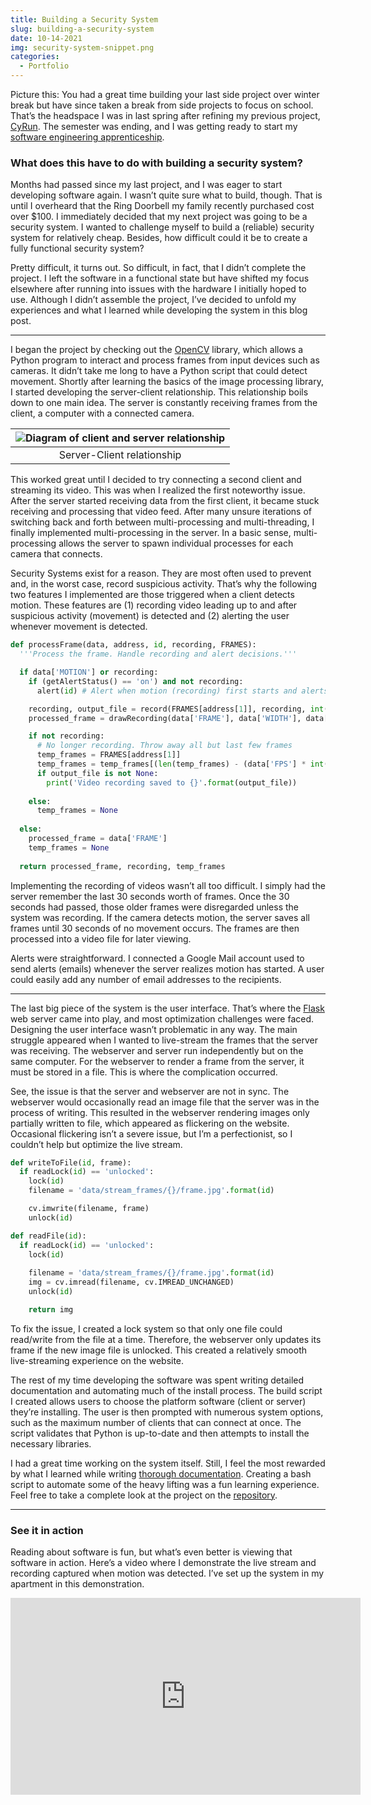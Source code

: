 ```yaml
---
title: Building a Security System
slug: building-a-security-system
date: 10-14-2021
img: security-system-snippet.png
categories:
  - Portfolio
---
```


Picture this: You had a great time building your last side project over winter break but have since taken a break from side projects to focus on school. That’s the headspace I was in last spring after refining my previous project, [CyRun](/posts/cyrun). The semester was ending, and I was getting ready to start my [software engineering apprenticeship](https://www.sourceallies.com/2021/09/2021-apprentices-part-1).

<!--more-->

### What does this have to do with building a security system?

Months had passed since my last project, and I was eager to start developing software again. I wasn’t quite sure what to build, though. That is until I overheard that the Ring Doorbell my family recently purchased cost over $100. I immediately decided that my next project was going to be a security system. I wanted to challenge myself to build a (reliable) security system for relatively cheap. Besides, how difficult could it be to create a fully functional security system?

Pretty difficult, it turns out. So difficult, in fact, that I didn’t complete the project. I left the software in a functional state but have shifted my focus elsewhere after running into issues with the hardware I initially hoped to use. Although I didn’t assemble the project, I’ve decided to unfold my experiences and what I learned while developing the system in this blog post.

---

I began the project by checking out the [OpenCV](https://opencv.org/) library, which allows a Python program to interact and process frames from input devices such as cameras. It didn’t take me long to have a Python script that could detect movement. Shortly after learning the basics of the image processing library, I started developing the server-client relationship. This relationship boils down to one main idea. The server is constantly receiving frames from the client, a computer with a connected camera.

| ![Diagram of client and server relationship](/blog-images/security-system-diagram.png) |
| :--: |
| Server-Client relationship |

This worked great until I decided to try connecting a second client and streaming its video. This was when I realized the first noteworthy issue. After the server started receiving data from the first client, it became stuck receiving and processing that video feed. After many unsure iterations of switching back and forth between multi-processing and multi-threading, I finally implemented multi-processing in the server. In a basic sense, multi-processing allows the server to spawn individual processes for each camera that connects.

Security Systems exist for a reason. They are most often used to prevent and, in the worst case, record suspicious activity. That’s why the following two features I implemented are those triggered when a client detects motion. These features are (1) recording video leading up to and after suspicious activity (movement) is detected and (2) alerting the user whenever movement is detected.

```python
def processFrame(data, address, id, recording, FRAMES):
  '''Process the frame. Handle recording and alert decisions.'''

  if data['MOTION'] or recording:
    if (getAlertStatus() == 'on') and not recording:
      alert(id) # Alert when motion (recording) first starts and alerts are enabled

    recording, output_file = record(FRAMES[address[1]], recording, int(ENV('seconds')), id)
    processed_frame = drawRecording(data['FRAME'], data['WIDTH'], data['HEIGHT'])

    if not recording:
      # No longer recording. Throw away all but last few frames
      temp_frames = FRAMES[address[1]]
      temp_frames = temp_frames[(len(temp_frames) - (data['FPS'] * int(ENV('SECONDS')))):]
      if output_file is not None:
        print('Video recording saved to {}'.format(output_file))
    
    else:
      temp_frames = None
  
  else:
    processed_frame = data['FRAME']
    temp_frames = None
  
  return processed_frame, recording, temp_frames
```

Implementing the recording of videos wasn’t all too difficult. I simply had the server remember the last 30 seconds worth of frames. Once the 30 seconds had passed, those older frames were disregarded unless the system was recording. If the camera detects motion, the server saves all frames until 30 seconds of no movement occurs. The frames are then processed into a video file for later viewing.

Alerts were straightforward. I connected a Google Mail account used to send alerts (emails) whenever the server realizes motion has started. A user could easily add any number of email addresses to the recipients.

---

The last big piece of the system is the user interface. That’s where the [Flask](https://flask.palletsprojects.com) web server came into play, and most optimization challenges were faced. Designing the user interface wasn’t problematic in any way. The main struggle appeared when I wanted to live-stream the frames that the server was receiving. The webserver and server run independently but on the same computer. For the webserver to render a frame from the server, it must be stored in a file. This is where the complication occurred.

See, the issue is that the server and webserver are not in sync. The webserver would occasionally read an image file that the server was in the process of writing. This resulted in the webserver rendering images only partially written to file, which appeared as flickering on the website. Occasional flickering isn’t a severe issue, but I’m a perfectionist, so I couldn’t help but optimize the live stream.

```python
def writeToFile(id, frame):
  if readLock(id) == 'unlocked':
    lock(id)
    filename = 'data/stream_frames/{}/frame.jpg'.format(id)

    cv.imwrite(filename, frame)
    unlock(id)

def readFile(id):
  if readLock(id) == 'unlocked':
    lock(id)
    
    filename = 'data/stream_frames/{}/frame.jpg'.format(id)
    img = cv.imread(filename, cv.IMREAD_UNCHANGED)
    unlock(id)

    return img
```

To fix the issue, I created a lock system so that only one file could read/write from the file at a time. Therefore, the webserver only updates its frame if the new image file is unlocked. This created a relatively smooth live-streaming experience on the website.

The rest of my time developing the software was spent writing detailed documentation and automating much of the install process. The build script I created allows users to choose the platform software (client or server) they’re installing. The user is then prompted with numerous system options, such as the maximum number of clients that can connect at once. The script validates that Python is up-to-date and then attempts to install the necessary libraries.

I had a great time working on the system itself. Still, I feel the most rewarded by what I learned while writing [thorough documentation](https://github.com/ChristianLisle/Security-System#security-system). Creating a bash script to automate some of the heavy lifting was a fun learning experience. Feel free to take a complete look at the project on the [repository](https://github.com/ChristianLisle/Security-System).

---

### See it in action

Reading about software is fun, but what’s even better is viewing that software in action. Here’s a video where I demonstrate the live stream and recording captured when motion was detected. I’ve set up the system in my apartment in this demonstration.

<iframe width="560" height="315" src="https://www.youtube.com/embed/hgwknEyyTGQ" title="YouTube video player" frameborder="0" allow="accelerometer; autoplay; clipboard-write; encrypted-media; gyroscope; picture-in-picture" allowfullscreen></iframe>